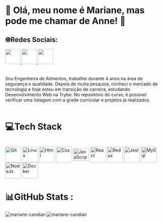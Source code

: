 # 💫 Olá, meu nome é Mariane, mas pode me chamar de Anne! 🙂

## 🌐Redes Sociais:

<a href="mariane.candian@gmail.com" target="_blank">
  <img src="https://e7.pngegg.com/pngimages/344/344/png-clipart-google-logo-google-logo-g-suite-google-text-logo.png" width="48px" height="48px">
</a> 
<a href="https://www.instagram.com/annecandian/" target="_blank">
  <img src="https://cdn.icon-icons.com/icons2/1211/PNG/512/1491579602-yumminkysocialmedia36_83067.png" width="48px" height="48px">
</a> 
<a href="https://www.linkedin.com/in/marianecandian/" target="_blank">
  <img src="https://i.ibb.co/Kx2GSrT/linkedin.png" width="48px" height="48px">
</a>
<br/>
<br/> 
<br/>
Sou Engenheira de Alimentos, trabalhei durante 4 anos na área de segurança e qualidade. Depois de muita pesquisa, conheci o mercado de tecnologia e hoje estou em transição de carreira, estudando Desenvolvimento Web na Trybe. No repositório do curso, é possível verificar uma listagem com a grade curricular e projetos já realizados.
<br/>
<br/> 

# 💻Tech Stack
<div style="display: inline_block"><br>
  <img align="center" alt="Git" height="50" width="50" src="https://cdn.jsdelivr.net/gh/devicons/devicon/icons/git/git-original.svg"> 
  <img align="center" alt="Linux" height="50" width="50" src="https://cdn.jsdelivr.net/gh/devicons/devicon/icons/linux/linux-original.svg">
  <img align="center" alt="Html" height="50" width="50" src="https://cdn.jsdelivr.net/gh/devicons/devicon/icons/html5/html5-plain-wordmark.svg">
  <img align="center" alt="Css" height="50" width="50" src="https://cdn.jsdelivr.net/gh/devicons/devicon/icons/css3/css3-plain-wordmark.svg">
  <img align="center" alt="JavaScript" height="40" width="50" src="https://cdn.jsdelivr.net/gh/devicons/devicon/icons/javascript/javascript-original.svg">
  <img align="center" alt="React" height="50" width="50" src="https://cdn.jsdelivr.net/gh/devicons/devicon/icons/react/react-original-wordmark.svg">
  <img align="center" alt="Redux" height="50" width="50" src="https://cdn.jsdelivr.net/gh/devicons/devicon/icons/redux/redux-original.svg">
  <img align="center" alt="Jest" height="50" width="50" src="https://cdn.jsdelivr.net/gh/devicons/devicon/icons/jest/jest-plain.svg">
  <img align="center" alt="MySql" height="50" width="50" src="https://cdn.jsdelivr.net/gh/devicons/devicon/icons/mysql/mysql-original-wordmark.svg">
  <img align="center" alt="NodeJs" height="50" width="50" src="https://cdn.jsdelivr.net/gh/devicons/devicon/icons/nodejs/nodejs-original.svg">
  <img align="center" alt="Docker" height="50" width="50" src="https://cdn.jsdelivr.net/gh/devicons/devicon/icons/docker/docker-plain-wordmark.svg">
</div>

# 📊GitHub Stats :
<p>
    <img align="left" src="https://github-readme-stats.vercel.app/api?username=marianeCandian&count_private=true&show_icons=true&theme=graywhite&icon_color=268bd2&title_color=268bd2" alt="mariane-candian" />
</p>
<p>
    <img align="center" src="https://github-readme-stats.vercel.app/api/top-langs/?username=marianeCandian&layout=compact&theme=graywhite&title_color=268bd2" alt="mariane-candian" />
</p>

<br />
<br />
